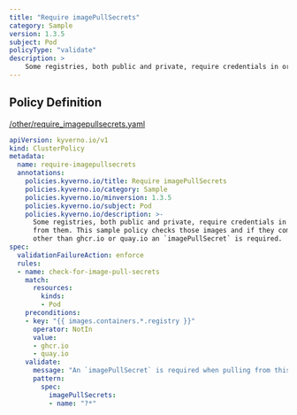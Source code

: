 ```yaml
---
title: "Require imagePullSecrets"
category: Sample
version: 1.3.5
subject: Pod
policyType: "validate"
description: >
    Some registries, both public and private, require credentials in order to pull images from them. This sample policy checks those images and if they come from a registry other than ghcr.io or quay.io an `imagePullSecret` is required.
---
```


## Policy Definition
<a href="https://github.com/kyverno/policies/raw/main//other/require_imagepullsecrets.yaml" target="-blank">/other/require_imagepullsecrets.yaml</a>

```yaml
apiVersion: kyverno.io/v1
kind: ClusterPolicy
metadata:
  name: require-imagepullsecrets
  annotations:
    policies.kyverno.io/title: Require imagePullSecrets
    policies.kyverno.io/category: Sample
    policies.kyverno.io/minversion: 1.3.5
    policies.kyverno.io/subject: Pod
    policies.kyverno.io/description: >-
      Some registries, both public and private, require credentials in order to pull images
      from them. This sample policy checks those images and if they come from a registry
      other than ghcr.io or quay.io an `imagePullSecret` is required.
spec:
  validationFailureAction: enforce
  rules:
  - name: check-for-image-pull-secrets
    match:
      resources:
        kinds:
        - Pod
    preconditions:
    - key: "{{ images.containers.*.registry }}"
      operator: NotIn
      value:
      - ghcr.io
      - quay.io
    validate:
      message: "An `imagePullSecret` is required when pulling from this registry."
      pattern:
        spec:
          imagePullSecrets:
          - name: "?*"

```
